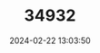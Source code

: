 ---
title: "34932"
category: "Colubrina nicholsonii"
draft: false
date: 2024-02-22 13:03:50
languages:
  English: ["Pondo Weeping Thorn"]
---